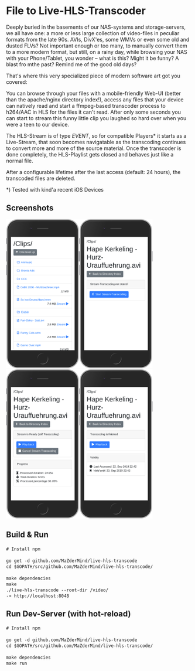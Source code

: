 # File to Live-HLS-Transcoder
Deeply buried in the basements of our NAS-systems and storage-servers, we all have one: a more or less large collection of video-files in
peculiar formats from the late 90s. AVIs, DivX'es, some WMVs or even some old and dusted FLVs? Not important enough or too many, to
manually convert them to a more modern format, but still, on a rainy day, while browsing your NAS with your Phone/Tablet, you wonder
– what is this? Might it be funny? A blast fro mthe past? Remind me of the good old days?

That's where this very specialized piece of modern software art got you covered:

You can browse through your files with a mobile-friendly Web-UI (better than the apache/nginx directory index!), access any files that
your device can natively read and start a ffmpeg-based transcoder process to h264/AAC in HLS for the files it can't read. After only some
seconds you can start to stream this funny little clip you laughed so hard over when you were a teen to our device.

The HLS-Stream is of type *EVENT*, so for compatible Players* it starts as a Live-Stream, that soon becomes navigatable as the
transcoding continues to convert more and more of the source material. Once the transcoder is done completely, the HLS-Playlist gets
closed and behaves just like a normal file.

After a configurable lifetime after the last access (default: 24 hours), the transcoded files are deleted.

*) Tested with kind'a recent iOS Devices

## Screenshots
<img src="doc/1.png" width="200"><img src="doc/2.png" width="200"><img src="doc/3.png" width="200"><img src="doc/4.png" width="200">

## Build & Run
```
# Install npm

go get -d github.com/MaZderMind/live-hls-transcode
cd $GOPATH/src/github.com/MaZderMind/live-hls-transcode/

make dependencies
make
./live-hls-transcode --root-dir /video/
-> http://localhost:8048
```

## Run Dev-Server (with hot-reload)
```
# Install npm

go get -d github.com/MaZderMind/live-hls-transcode
cd $GOPATH/src/github.com/MaZderMind/live-hls-transcode/

make dependencies
make run
```
